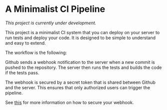 # A Minimalist CI Pipeline

_This project is currently under development._

This project is a minimalist CI system that you can deploy on your server to run tests and deploy your code. It is designed to be simple to understand and easy to extend.

The workflow is the following:

Github sends a webhook notification to the server when a new commit is pushed to the repository. The server then runs the tests and builds the code if the tests pass.

The webhook is secured by a secret token that is shared between Github and the server. This ensures that only authorized users can trigger the pipeline.

See [this](https://docs.github.com/en/webhooks/using-webhooks/validating-webhook-deliveries) for more information on how to secure your webhook.